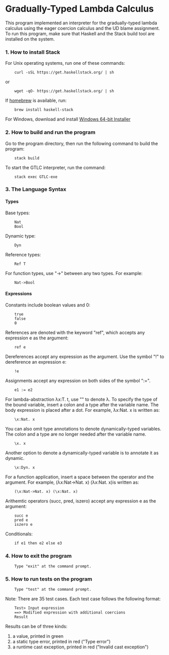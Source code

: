 # Gradually-Typed Lambda Calculus

This program implemented an interpreter for the gradually-typed lambda calculus 
using the eager coercion calculus and the UD blame assignment. 
To run this program, make sure that Haskell and the Stack build tool are 
installed on the system. 

### 1. How to install Stack
    
   For Unix operating systems, run one of these commands:  

        curl -sSL https://get.haskellstack.org/ | sh  
         
   or   
   
        wget -qO- https://get.haskellstack.org/ | sh  

   If [homebrew](https://brew.sh/) is available, run:
   
        brew install haskell-stack  
        
   For Windows, download and install [Windows 64-bit Installer](https://www.stackage.org/stack/windows-x86_64-installer)  

### 2. How to build and run the program

   Go to the program directory, then run the following command to build the program:  
   
        stack build  

   To start the GTLC interpreter, run the command:

        stack exec GTLC-exe  

### 3. The Language Syntax
    
   #### Types

   Base types:
   
        Nat
        Bool

   Dynamic type:

        Dyn

   Reference types:

        Ref T 
       
   For function types, use "->" between any two types. For example:
   
        Nat->Bool

   #### Expressions

   Constants include boolean values and 0:
        
        true
        false
        0

   References are denoted with the keyword "ref", which accepts any expression e as the argument:

        ref e

   Dereferences accept any expression as the argument. Use the symbol "!" to dereference an expression e:

        !e

   Assignments accept any expression on both sides of the symbol ":=". 

        e1 := e2

   For lambda-abstraction λx:T. t, use "\" to denote λ. To specify the type of the bound variable, 
   insert a colon and a type after the variable name. The body expression is placed after a dot. For example, λx:Nat. x is written as:   
   
        \x:Nat. x

   You can also omit type annotations to denote dynamically-typed variables. The colon and a type 
   are no longer needed after the variable name. 

        \x. x

   Another option to denote a dynamically-typed variable is to annotate it as dynamic.

        \x:Dyn. x
        
   For a function application, insert a space between the operator and the argument. For example, 
   (λx:Nat->Nat. x) (λx:Nat. x)is written as:   
   
        (\x:Nat->Nat. x) (\x:Nat. x) 

   Arithemtic operators (succ, pred, iszero) accept any expression e as the argument:    
   
        succ e
        pred e
        iszero e
        
   Conditionals:
   
        if e1 then e2 else e3
        
### 4. How to exit the program

        Type "exit" at the command prompt.

### 5. How to run tests on the program

        Type "test" at the command prompt.

   Note: There are 35 test cases. Each test case follows the following format:

        Test> Input expression 
        ==> Modified expression with additional coercions 
        Result

   Results can be of three kinds: 
   
   1. a value, printed in green
   2. a static type error, printed in red ("Type error")
   3. a runtime cast exception, printed in red ("Invalid cast exception")
